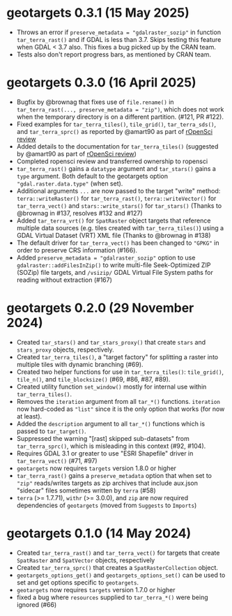 # geotargets 0.3.1 (15 May 2025)

* Throws an error if `preserve_metadata = "gdalraster_sozip"` in function `tar_terra_rast()` and if GDAL is less than 3.7. Skips testing this feature when GDAL < 3.7 also. This fixes a bug picked up by the CRAN team.
* Tests also don't report progress bars, as mentioned by CRAN team.

# geotargets 0.3.0 (16 April 2025)

* Bugfix by @brownag that fixes use of `file.rename()` in `tar_terra_rast(..., preserve_metadata = "zip")`, which does not work when the temporary directory is on a different partition. (#121, PR #122).
* Fixed examples for `tar_terra_tiles()`, `tile_grid()`, `tar_terra_sds()`, and `tar_terra_sprc()` as reported by @amart90 as part of [rOpenSci review](https://github.com/ropensci/software-review/issues/675)
* Added details to the documentation for `tar_terra_tiles()` (suggested by @amart90 as part of [rOpenSci review](https://github.com/ropensci/software-review/issues/675))
* Completed ropensci review and transferred ownership to ropensci
* `tar_terra_rast()` gains a `datatype` argument and `tar_stars()` gains a `type` argument. Both default to the geotargets option `"gdal.raster.data.type"` (when set).
* Additional arguments `...` are now passed to the target "write" method: `terra::writeRaster()` for `tar_terra_rast()`, `terra::writeVector()` for `tar_terra_vect()` and `stars::write_stars()` for `tar_stars()` (Thanks to @brownag in #137, resolves #132 and #127)
* Added `tar_terra_vrt()` for `SpatRaster` object targets that reference multiple data sources (e.g. tiles created with `tar_terra_tiles()`) using a GDAL Virtual Dataset (VRT) XML file (Thanks to @brownag in #138)
* The default driver for `tar_terra_vect()` has been changed to `"GPKG"` in order to preserve CRS information (#166).
* Added `preserve_metadata = "gdalraster_sozip"` option to use `gdalraster::addFilesInZip()` to write multi-file Seek-Optimized ZIP (SOZip) file targets, and `/vsizip/` GDAL Virtual File System paths for reading without extraction (#167)

# geotargets 0.2.0 (29 November 2024)

* Created `tar_stars()` and `tar_stars_proxy()` that create `stars` and `stars_proxy` objects, respectively.
* Created `tar_terra_tiles()`, a "target factory" for splitting a raster into multiple tiles with dynamic branching (#69).
* Created two helper functions for use in `tar_terra_tiles()`: `tile_grid()`, `tile_n()`, and `tile_blocksize()` (#69, #86, #87, #89).
* Created utility function `set_window()` mostly for internal use within `tar_terra_tiles()`.
* Removes the `iteration` argument from all `tar_*()` functions.  `iteration` now hard-coded as `"list"` since it is the only option that works (for now at least).
* Added the `description` argument to all `tar_*()` functions which is passed to `tar_target()`.
* Suppressed the warning "[rast] skipped sub-datasets" from `tar_terra_sprc()`, which is misleading in this context (#92, #104).
* Requires GDAL 3.1 or greater to use "ESRI Shapefile" driver in `tar_terra_vect()` (#71, #97)
* `geotargets` now requires `targets` version 1.8.0 or higher
* `tar_terra_rast()` gains a `preserve_metadata` option that when set to `"zip"` reads/writes targets as zip archives that include aux.json "sidecar" files sometimes written by `terra` (#58)
* `terra` (>= 1.7.71), `withr` (>= 3.0.0), and `zip` are now required dependencies of `geotargets` (moved from `Suggests` to `Imports`)

# geotargets 0.1.0 (14 May 2024)

* Created `tar_terra_rast()` and `tar_terra_vect()` for targets that create `SpatRaster` and `SpatVector` objects, respectively
* Created `tar_terra_sprc()` that creates a `SpatRasterCollection` object.
* `geotargets_options_get()` and `geotargets_options_set()` can be used to set and get options specific to `geotargets`.
* `geotargets` now requires `targets` version 1.7.0 or higher
* fixed a bug where `resources` supplied to `tar_terra_*()` were being ignored (#66)
